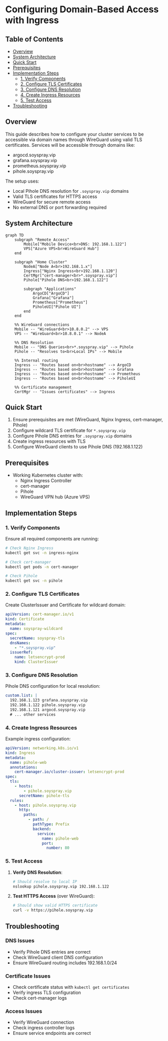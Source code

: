 # Configuring Domain-Based Access with Ingress

## Table of Contents

- [Overview](#overview)
- [System Architecture](#system-architecture)
- [Quick Start](#quick-start)
- [Prerequisites](#prerequisites)
- [Implementation Steps](#implementation-steps)
  - [1. Verify Components](#1-verify-components)
  - [2. Configure TLS Certificates](#2-configure-tls-certificates)
  - [3. Configure DNS Resolution](#3-configure-dns-resolution)
  - [4. Create Ingress Resources](#4-create-ingress-resources)
  - [5. Test Access](#5-test-access)
- [Troubleshooting](#troubleshooting)

## Overview

This guide describes how to configure your cluster services to be accessible via domain names through WireGuard using valid TLS certificates. Services will be accessible through domains like:

- argocd.soyspray.vip
- grafana.soyspray.vip
- prometheus.soyspray.vip
- pihole.soyspray.vip

The setup uses:
- Local Pihole DNS resolution for `.soyspray.vip` domains
- Valid TLS certificates for HTTPS access
- WireGuard for secure remote access
- No external DNS or port forwarding required

## System Architecture

```mermaid
graph TD
    subgraph "Remote Access"
        Mobile["Mobile Device<br>DNS: 192.168.1.122"]
        VPS["Azure VPS<br>WireGuard Hub"]
    end

    subgraph "Home Cluster"
        NodeA["Node A<br>192.168.1.x"]
        Ingress["Nginx Ingress<br>192.168.1.120"]
        CertMgr["cert-manager<br>*.soyspray.vip"]
        Pihole["Pihole DNS<br>192.168.1.122"]

        subgraph "Applications"
            ArgoCD["ArgoCD"]
            Grafana["Grafana"]
            Prometheus["Prometheus"]
            PiholeUI["Pihole UI"]
        end
    end

    %% WireGuard connections
    Mobile -- "WireGuard<br>10.8.0.2" --> VPS
    VPS -- "WireGuard<br>10.8.0.1" --> NodeA

    %% DNS Resolution
    Mobile -- "DNS Queries<br>*.soyspray.vip" --> Pihole
    Pihole -- "Resolves to<br>Local IPs" --> Mobile

    %% Internal routing
    Ingress -- "Routes based on<br>hostname" --> ArgoCD
    Ingress -- "Routes based on<br>hostname" --> Grafana
    Ingress -- "Routes based on<br>hostname" --> Prometheus
    Ingress -- "Routes based on<br>hostname" --> PiholeUI

    %% Certificate management
    CertMgr -- "Issues certificates" --> Ingress
```

## Quick Start

1. Ensure prerequisites are met (WireGuard, Nginx Ingress, cert-manager, Pihole)
2. Configure wildcard TLS certificate for `*.soyspray.vip`
3. Configure Pihole DNS entries for `.soyspray.vip` domains
4. Create ingress resources with TLS
5. Configure WireGuard clients to use Pihole DNS (192.168.1.122)

## Prerequisites

- Working Kubernetes cluster with:
  - Nginx Ingress Controller
  - cert-manager
  - Pihole
  - WireGuard VPN hub (Azure VPS)

## Implementation Steps

### 1. Verify Components

Ensure all required components are running:
```bash
# Check Nginx Ingress
kubectl get svc -n ingress-nginx

# Check cert-manager
kubectl get pods -n cert-manager

# Check Pihole
kubectl get svc -n pihole
```

### 2. Configure TLS Certificates

Create ClusterIssuer and Certificate for wildcard domain:
```yaml
apiVersion: cert-manager.io/v1
kind: Certificate
metadata:
  name: soyspray-wildcard
spec:
  secretName: soyspray-tls
  dnsNames:
    - "*.soyspray.vip"
  issuerRef:
    name: letsencrypt-prod
    kind: ClusterIssuer
```

### 3. Configure DNS Resolution

Pihole DNS configuration for local resolution:
```yaml
custom.list: |
  192.168.1.123 grafana.soyspray.vip
  192.168.1.122 pihole.soyspray.vip
  192.168.1.121 argocd.soyspray.vip
  # ... other services
```

### 4. Create Ingress Resources

Example ingress configuration:
```yaml
apiVersion: networking.k8s.io/v1
kind: Ingress
metadata:
  name: pihole-web
  annotations:
    cert-manager.io/cluster-issuer: letsencrypt-prod
spec:
  tls:
    - hosts:
        - pihole.soyspray.vip
      secretName: pihole-tls
  rules:
    - host: pihole.soyspray.vip
      http:
        paths:
          - path: /
            pathType: Prefix
            backend:
              service:
                name: pihole-web
                port:
                  number: 80
```

### 5. Test Access

1. **Verify DNS Resolution**:
   ```bash
   # Should resolve to local IP
   nslookup pihole.soyspray.vip 192.168.1.122
   ```

2. **Test HTTPS Access** (over WireGuard):
   ```bash
   # Should show valid HTTPS certificate
   curl -v https://pihole.soyspray.vip
   ```

## Troubleshooting

### DNS Issues
- Verify Pihole DNS entries are correct
- Check WireGuard client DNS configuration
- Ensure WireGuard routing includes 192.168.1.0/24

### Certificate Issues
- Check certificate status with `kubectl get certificates`
- Verify ingress TLS configuration
- Check cert-manager logs

### Access Issues
- Verify WireGuard connection
- Check ingress controller logs
- Ensure service endpoints are correct
